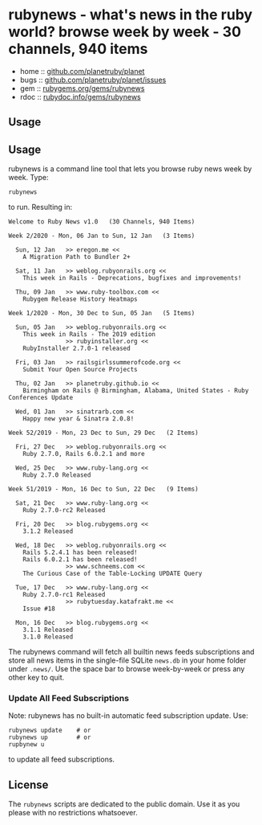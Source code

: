 # rubynews - what's news in the ruby world? browse week by week - 30 channels, 940 items

* home  :: [github.com/planetruby/planet](https://github.com/planetruby/planet)
* bugs  :: [github.com/planetruby/planet/issues](https://github.com/planetruby/planet/issues)
* gem   :: [rubygems.org/gems/rubynews](https://rubygems.org/gems/rubynews)
* rdoc  :: [rubydoc.info/gems/rubynews](http://rubydoc.info/gems/rubynews)


## Usage


## Usage

rubynews is a command line tool that lets you browse ruby news week by week.
Type:

    rubynews

to run. Resulting in:

```
Welcome to Ruby News v1.0   (30 Channels, 940 Items)

Week 2/2020 - Mon, 06 Jan to Sun, 12 Jan   (3 Items)

  Sun, 12 Jan   >> eregon.me <<
    A Migration Path to Bundler 2+

  Sat, 11 Jan   >> weblog.rubyonrails.org <<
    This week in Rails - Deprecations, bugfixes and improvements!

  Thu, 09 Jan   >> www.ruby-toolbox.com <<
    Rubygem Release History Heatmaps

Week 1/2020 - Mon, 30 Dec to Sun, 05 Jan   (5 Items)

  Sun, 05 Jan   >> weblog.rubyonrails.org <<
    This week in Rails - The 2019 edition
                >> rubyinstaller.org <<
    RubyInstaller 2.7.0-1 released

  Fri, 03 Jan   >> railsgirlssummerofcode.org <<
    Submit Your Open Source Projects

  Thu, 02 Jan   >> planetruby.github.io <<
    Birmingham on Rails @ Birmingham, Alabama, United States - Ruby Conferences Update

  Wed, 01 Jan   >> sinatrarb.com <<
    Happy new year & Sinatra 2.0.8!

Week 52/2019 - Mon, 23 Dec to Sun, 29 Dec   (2 Items)

  Fri, 27 Dec   >> weblog.rubyonrails.org <<
    Ruby 2.7.0, Rails 6.0.2.1 and more

  Wed, 25 Dec   >> www.ruby-lang.org <<
    Ruby 2.7.0 Released

Week 51/2019 - Mon, 16 Dec to Sun, 22 Dec   (9 Items)

  Sat, 21 Dec   >> www.ruby-lang.org <<
    Ruby 2.7.0-rc2 Released

  Fri, 20 Dec   >> blog.rubygems.org <<
    3.1.2 Released

  Wed, 18 Dec   >> weblog.rubyonrails.org <<
    Rails 5.2.4.1 has been released!
    Rails 6.0.2.1 has been released!
                >> www.schneems.com <<
    The Curious Case of the Table-Locking UPDATE Query

  Tue, 17 Dec   >> www.ruby-lang.org <<
    Ruby 2.7.0-rc1 Released
                >> rubytuesday.katafrakt.me <<
    Issue #18

  Mon, 16 Dec   >> blog.rubygems.org <<
    3.1.1 Released
    3.1.0 Released
```

The rubynews command will fetch all builtin news feeds subscriptions
and store all news items in the single-file SQLite `news.db` in your home folder
under `.news/`.
Use the space bar to browse week-by-week
or press any other key to quit.


### Update All Feed Subscriptions

Note: rubynews has no built-in automatic feed subscription update. Use:

    rubynews update    # or
    rubynews up        # or
    rupbynew u

to update all feed subscriptions.


## License

The `rubynews` scripts are dedicated to the public domain.
Use it as you please with no restrictions whatsoever.
